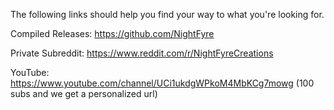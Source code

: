 The following links should help you find your way to what you're looking for.

Compiled Releases: https://github.com/NightFyre

Private Subreddit: https://www.reddit.com/r/NightFyreCreations

YouTube: https://www.youtube.com/channel/UCi1ukdgWPkoM4MbKCg7mowg (100 subs and we get a personalized url)


<!---
xCENTx/xCENTx is a ✨ special ✨ repository because its `README.md` (this file) appears on your GitHub profile.
You can click the Preview link to take a look at your changes.
--->
